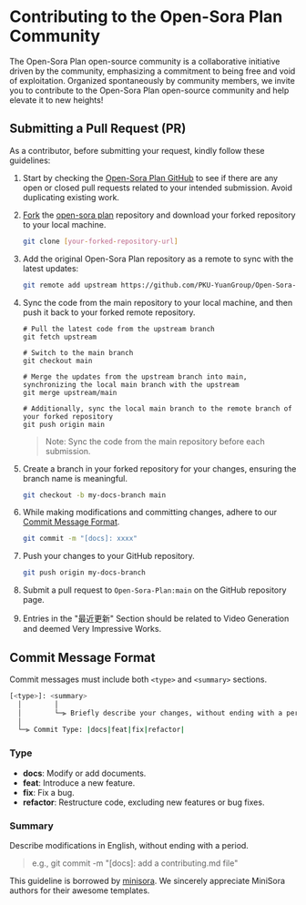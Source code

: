 # Contributing to the Open-Sora Plan Community

The Open-Sora Plan open-source community is a collaborative initiative driven by the community, emphasizing a commitment to being free and void of exploitation. Organized spontaneously by community members, we invite you to contribute to the Open-Sora Plan open-source community and help elevate it to new heights!

## Submitting a Pull Request (PR)

As a contributor, before submitting your request, kindly follow these guidelines:

1. Start by checking the [Open-Sora Plan GitHub](https://github.com/PKU-YuanGroup/Open-Sora-Plan/pulls) to see if there are any open or closed pull requests related to your intended submission. Avoid duplicating existing work.

2. [Fork](https://github.com/PKU-YuanGroup/Open-Sora-Plan/fork) the [open-sora plan](https://github.com/PKU-YuanGroup/Open-Sora-Plan) repository and download your forked repository to your local machine.

   ```bash
   git clone [your-forked-repository-url]
   ```

3. Add the original Open-Sora Plan repository as a remote to sync with the latest updates:

   ```bash
   git remote add upstream https://github.com/PKU-YuanGroup/Open-Sora-Plan
   ```

4. Sync the code from the main repository to your local machine, and then push it back to your forked remote repository.

   ```
   # Pull the latest code from the upstream branch
   git fetch upstream
   
   # Switch to the main branch
   git checkout main
   
   # Merge the updates from the upstream branch into main, synchronizing the local main branch with the upstream
   git merge upstream/main
   
   # Additionally, sync the local main branch to the remote branch of your forked repository
   git push origin main
   ```


   > Note: Sync the code from the main repository before each submission.

5. Create a branch in your forked repository for your changes, ensuring the branch name is meaningful.

   ```bash
   git checkout -b my-docs-branch main
   ```

6. While making modifications and committing changes, adhere to our [Commit Message Format](#Commit-Message-Format).

   ```bash
   git commit -m "[docs]: xxxx"
   ```

7. Push your changes to your GitHub repository.

   ```bash
   git push origin my-docs-branch
   ```

8. Submit a pull request to `Open-Sora-Plan:main` on the GitHub repository page.

9. Entries in the "最近更新" Section should be related to Video Generation and deemed Very Impressive Works.

## Commit Message Format

Commit messages must include both `<type>` and `<summary>` sections.

```bash
[<type>]: <summary>
  │        │
  │        └─⫸ Briefly describe your changes, without ending with a period.
  │
  └─⫸ Commit Type: |docs|feat|fix|refactor|
```

### Type 

* **docs**: Modify or add documents.
* **feat**: Introduce a new feature.
* **fix**: Fix a bug.
* **refactor**: Restructure code, excluding new features or bug fixes.

### Summary

Describe modifications in English, without ending with a period.

> e.g., git commit -m "[docs]: add a contributing.md file"

This guideline is borrowed by [minisora](https://github.com/mini-sora/minisora). We sincerely appreciate MiniSora authors for their awesome templates. 

